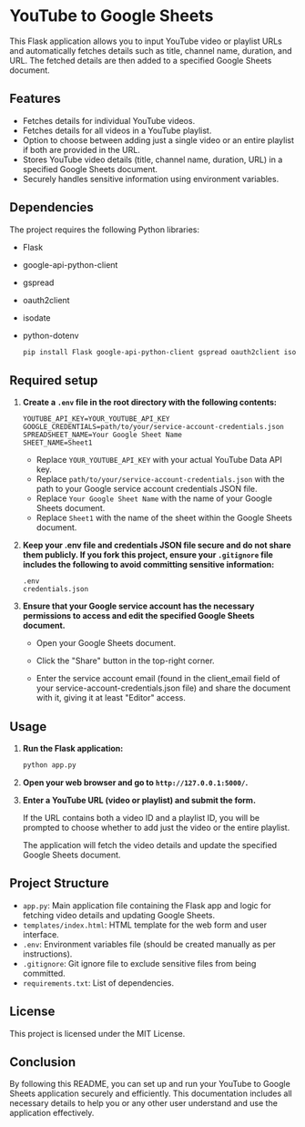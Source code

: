 # YouTube to Google Sheets

This Flask application allows you to input YouTube video or playlist URLs and automatically fetches details such as title, channel name, duration, and URL. The fetched details are then added to a specified Google Sheets document.

## Features

- Fetches details for individual YouTube videos.
- Fetches details for all videos in a YouTube playlist.
- Option to choose between adding just a single video or an entire playlist if both are provided in the URL.
- Stores YouTube video details (title, channel name, duration, URL) in a specified Google Sheets document.
- Securely handles sensitive information using environment variables.

## Dependencies

The project requires the following Python libraries:

- Flask
- google-api-python-client
- gspread
- oauth2client
- isodate
- python-dotenv

  ```bash
  pip install Flask google-api-python-client gspread oauth2client isodate python-dotenv
  ```

## Required setup

1. **Create a `.env` file in the root directory with the following contents:**

   ```env
   YOUTUBE_API_KEY=YOUR_YOUTUBE_API_KEY
   GOOGLE_CREDENTIALS=path/to/your/service-account-credentials.json
   SPREADSHEET_NAME=Your Google Sheet Name
   SHEET_NAME=Sheet1
   ```

   - Replace `YOUR_YOUTUBE_API_KEY` with your actual YouTube Data API key.
   - Replace `path/to/your/service-account-credentials.json` with the path to your Google service account credentials JSON file.
   - Replace `Your Google Sheet Name` with the name of your Google Sheets document.
   - Replace `Sheet1` with the name of the sheet within the Google Sheets document.

2. **Keep your .env file and credentials JSON file secure and do not share them publicly. If you fork this project, ensure your `.gitignore` file includes the following to avoid committing sensitive information:**

   ```gitignore
   .env
   credentials.json
   ```

3. **Ensure that your Google service account has the necessary permissions to access and edit the specified Google Sheets document.**

   - Open your Google Sheets document.

   - Click the "Share" button in the top-right corner.

   - Enter the service account email (found in the client_email field of your service-account-credentials.json file) and share the document with it, giving it at least "Editor" access.

## Usage

1. **Run the Flask application:**

   ```bash
   python app.py
   ```

2. **Open your web browser and go to `http://127.0.0.1:5000/`.**

3. **Enter a YouTube URL (video or playlist) and submit the form.**

   If the URL contains both a video ID and a playlist ID, you will be prompted to choose whether to add just the video or the entire playlist.

   The application will fetch the video details and update the specified Google Sheets document.

## Project Structure

- `app.py`: Main application file containing the Flask app and logic for fetching video details and updating Google Sheets.
- `templates/index.html`: HTML template for the web form and user interface.
- `.env`: Environment variables file (should be created manually as per instructions).
- `.gitignore`: Git ignore file to exclude sensitive files from being committed.
- `requirements.txt`: List of dependencies.

## License

This project is licensed under the MIT License.

## Conclusion

By following this README, you can set up and run your YouTube to Google Sheets application securely and efficiently. This documentation includes all necessary details to help you or any other user understand and use the application effectively.
